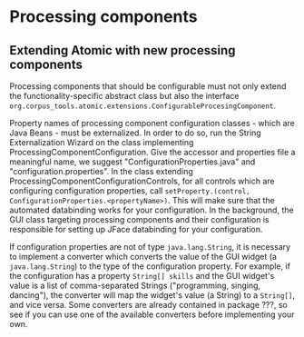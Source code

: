 Processing components
=====================

Extending Atomic with new processing components
-----------------------------------------------

Processing components that should be configurable must not only extend the functionality-specific abstract class but also the interface `org.corpus_tools.atomic.extensions.ConfigurableProcesingComponent`.

Property names of processing component configuration classes - which are Java Beans - must be externalized.
In order to do so, run the String Externalization Wizard on the class implementing ProcessingComponentConfiguration.
Give the accessor and properties file a meaningful name, we suggest "ConfigurationProperties.java" and "configuration.properties".
In the class extending ProcessingComponentConfigurationControls, for all controls
which are configuring configuration properties, call `setProperty.(control, ConfigurationProperties.<propertyName>)`.
This will make sure that the automated databinding works for your configuration. 
In the background, the GUI class targeting processing components and their configuration is responsible for setting up JFace databinding for your configuration.

If configuration properties are not of type `java.lang.String`, it is necessary to implement a converter which converts the value of the GUI widget (a `java.lang.String`) to the type of the configuration property. For example, if the configuration has a property `String[] skills` and the GUI widget's value is a list of comma-separated Strings ("programming, singing, dancing"), the converter will map the widget's value (a String) to a `String[]`, and vice versa. Some converters are already contained in package ???, so see if you can use one of the available converters before implementing your own. 